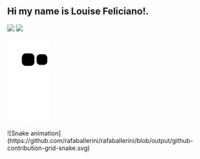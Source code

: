 ## Hi my name is Louise Feliciano!.

<div> 
  <a href="https://www.instagram.com/louisefeliciano_/" target="_blank"><img src="https://img.shields.io/badge/-Instagram-%23E4405F?style=for-the-badge&logo=instagram&logoColor=white" target="_blank"></a>
 <a href = "mailto:felicianolouise1@gmail.com.com"><img src="https://img.shields.io/badge/-Gmail-%23333?style=for-the-badge&logo=gmail&logoColor=white" target="_blank"></a>
  <a href="https://www.linkedin.com/in/louise-feliciano-de-lima-7397aa215/" target="_blank"></a> 
 
  ![Snake animation](https://github.com/rafaballerini/rafaballerini/blob/output/github-contribution-grid-snake.svg)
 
</div>







<div> 
  ![Snake animation](https://github.com/rafaballerini/rafaballerini/blob/output/github-contribution-grid-snake.svg)
</div>

